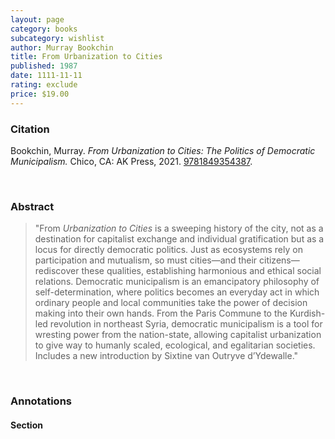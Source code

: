 ```yaml
---
layout: page
category: books
subcategory: wishlist
author: Murray Bookchin
title: From Urbanization to Cities
published: 1987
date: 1111-11-11
rating: exclude
price: $19.00
---
```


### Citation

Bookchin, Murray. *From Urbanization to Cities: The Politics of Democratic Municipalism.* Chico, CA: AK Press, 2021. [9781849354387](https://www.akpress.org/fromurbanizationtocities.html).

<br>

### Abstract

> "From *Urbanization to Cities* is a sweeping history of the city, not as a destination for capitalist exchange and individual gratification but as a locus for directly democratic politics. Just as ecosystems rely on participation and mutualism, so must cities—and their citizens—rediscover these qualities, establishing harmonious and ethical social relations. Democratic municipalism is an emancipatory philosophy of self-determination, where politics becomes an everyday act in which ordinary people and local communities take the power of decision making into their own hands. From the Paris Commune to the Kurdish-led revolution in northeast Syria, democratic municipalism is a tool for wresting power from the nation-state, allowing capitalist urbanization to give way to humanly scaled, ecological, and egalitarian societies. Includes a new introduction by Sixtine van Outryve d’Ydewalle."

<br>

### Annotations

#### Section

<br>
